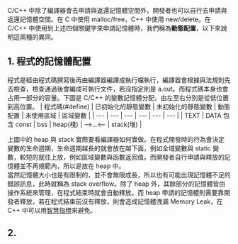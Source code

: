 C/C++ 中除了編譯器會去申請與返還記憶體空間外，開發者也可以自行去申請與返還記憶體空間。在 C 中使用 malloc/free，C++ 中使用 new/delete。在 C/C++ 中使用到上述四個關鍵字來申請記憶體時，我們稱為**動態配置**，以下來說明這兩種的異同。

## 1. 程式的記憶體配置
程式是經由程式碼撰寫後再由編譯器編譯成執行檔執行，編譯器會根據與法規則先去檢查，檢查通過後會編成可執行文件，若沒指定則是 a.out。而程式碼本身也會占用一部分的容量。下圖是 C/C++ 的變數記憶體分配，由左至右分別是從低位置到高位置。
| 程式碼(#define) | 已初始化的靜態變數 | 未初始化的靜態變數 | 動態配置 | 未使用區域 | 區域變數 | 
| --- | --- | --- | --- | --- | --- |
| TEXT | DATA 包含 const | bss | heap(棧) | -->...<-- | stack(堆) |

上圖中的 heap 與 stack 實際要看編譯器如何實做。在程式開發時的行為會決定變數的生命週期，生命週期越長的就會放在越下面，例如全域變數與 static 變數，較短的就往上放，例如區域變數與函數返回值。而開發者自行申請與釋放的記憶體並不再規範內，所以是放在 heap 中。\
當然記憶體大小也是有限制的，並不會無限成長，所以也有可能出現記憶體不足的錯誤訊息，此時就稱為 stack overflow。除了 heap 外，其餘部分的記憶體皆由操作系統來管理，在程式結束時就會自動釋放。而 heap 申請的記憶體則需要靠開發者釋放，若在程式結束前沒有釋放，則會造成記憶體洩漏 Memory Leak，在 C++ 中可以用[智慧指標](https://github.com/JrPhy/CPP_tutorial/blob/main/Smart_Pointer_%E6%99%BA%E6%85%A7%E6%8C%87%E6%A8%99.md)來避免。

## 2. 

